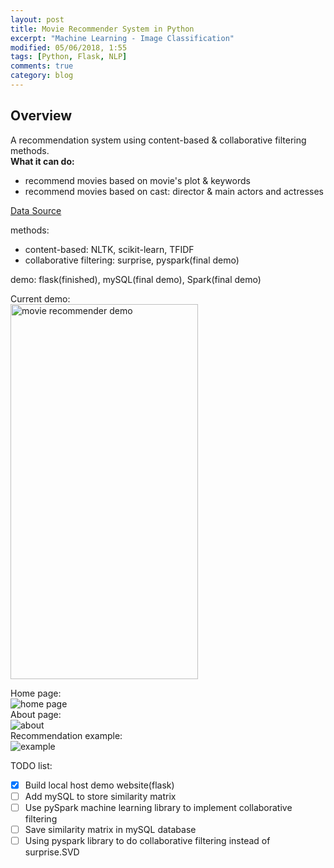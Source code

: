```yaml
---
layout: post
title: Movie Recommender System in Python
excerpt: "Machine Learning - Image Classification"
modified: 05/06/2018, 1:55
tags: [Python, Flask, NLP]
comments: true
category: blog
---
```


## Overview  
A  recommendation system using content-based & collaborative filtering methods.  
**What it can do:**  
* recommend movies based on movie's plot & keywords  
* recommend movies based on cast: director & main actors and actresses  

[Data Source](https://www.kaggle.com/rounakbanik/the-movies-dataset/data)

methods: 
* content-based: NLTK, scikit-learn, TFIDF
* collaborative filtering: surprise, pyspark(final demo)

demo: flask(finished), mySQL(final demo), Spark(final demo)

Current demo:  
<a href="https://imgflip.com/gif/29fzmi"><img src="https://i.imgflip.com/29fzmi.gif" width="300px" height="600px" title="movie recommender demo"/></a>  
  
Home page:  
![home page](output/HomePage.png)  
About page:  
![about](output/about.png)  
Recommendation example:  
![example](output/example.png)


TODO list:   
* [x] Build local host demo website(flask)  
* [ ] Add mySQL to store similarity matrix 
* [ ] Use pySpark machine learning library to implement collaborative filtering  
* [ ] Save similarity matrix in mySQL database  
* [ ] Using pyspark library to do collaborative filtering instead of surprise.SVD
